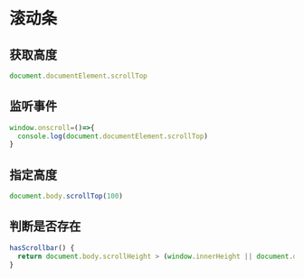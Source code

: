 # 滚动条

## 获取高度
```javascript
document.documentElement.scrollTop
```

## 监听事件
```javascript
window.onscroll=()=>{
  console.log(document.documentElement.scrollTop)
}
```

## 指定高度
```javascript
document.body.scrollTop(100)
```

## 判断是否存在
```javascript
hasScrollbar() {
  return document.body.scrollHeight > (window.innerHeight || document.documentElement.clientHeight);
}
```
